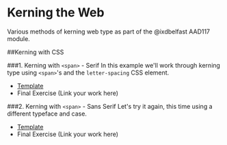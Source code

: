 # Kerning the Web

Various methods of kerning web type as part of the @ixdbelfast AAD117 module.

##Kerning with CSS

###1. Kerning with ```<span>``` - Serif
In this example we'll work through kerning type using ```<span>```'s and the ```letter-spacing``` CSS element.

+ [Template](kerning-with-css/1-kerning-with-css-sans-serif-template.html)
+ Final Exercise (Link your work here)

###2. Kerning with ```<span>``` - Sans Serif
Let's try it again, this time using a different typeface and case.

+ [Template](kerning-with-css/2-kerning-with-css-sans-serif-template.html)
+ Final Exercise (Link your work here)


